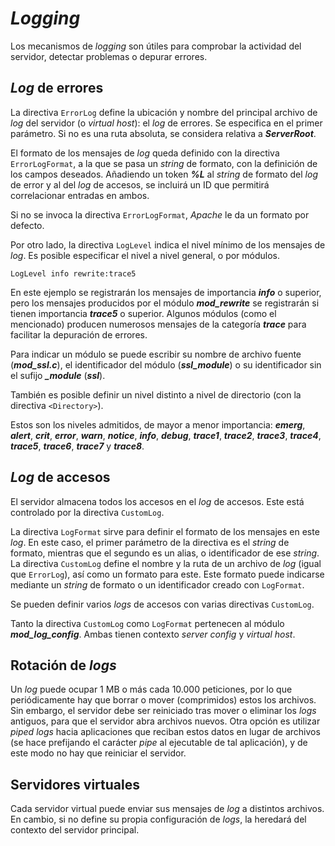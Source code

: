 # *Logging*

Los mecanismos de *logging* son útiles para comprobar la actividad del servidor, detectar problemas o depurar errores.

## *Log* de errores

La directiva `ErrorLog` define la ubicación y nombre del principal archivo de *log* del servidor (o *virtual host*): el *log* de errores. Se especifica en el primer parámetro. Si no es una ruta absoluta, se considera relativa a ***ServerRoot***.

El formato de los mensajes de *log* queda definido con la directiva `ErrorLogFormat`, a la que se pasa un *string* de formato, con la definición de los campos deseados. Añadiendo un token ***%L*** al *string* de formato del *log* de error y al del *log* de accesos, se incluirá un ID que permitirá correlacionar entradas en ambos.

Si no se invoca la directiva `ErrorLogFormat`, *Apache* le da un formato por defecto.

Por otro lado, la directiva `LogLevel` indica el nivel mínimo de los mensajes de *log*. Es posible especificar el nivel a nivel general, o por módulos.

```
LogLevel info rewrite:trace5
```

En este ejemplo se registrarán los mensajes de importancia ***info*** o superior, pero los mensajes producidos por el módulo ***mod_rewrite*** se registrarán si tienen importancia ***trace5*** o superior. Algunos módulos (como el mencionado) producen numerosos mensajes de la categoría ***trace*** para facilitar la depuración de errores.

Para indicar un módulo se puede escribir su nombre de archivo fuente (***mod_ssl.c***), el identificador del módulo (***ssl_module***) o su identificador sin el sufijo ***\_module*** (***ssl***).

También es posible definir un nivel distinto a nivel de directorio (con la directiva `<Directory>`).

Estos son los niveles admitidos, de mayor a menor importancia: ***emerg***, ***alert***, ***crit***, ***error***, ***warn***, ***notice***, ***info***, ***debug***, ***trace1***, ***trace2***, ***trace3***, ***trace4***, ***trace5***, ***trace6***, ***trace7*** y ***trace8***.

## *Log* de accesos

El servidor almacena todos los accesos en el *log* de accesos. Este está controlado por la directiva `CustomLog`.

La directiva `LogFormat` sirve para definir el formato de los mensajes en este *log*. En este caso, el primer parámetro de la directiva es el *string* de formato, mientras que el segundo es un alias, o identificador de ese *string*. La directiva `CustomLog` define el nombre y la ruta de un archivo de *log* (igual que `ErrorLog`), así como un formato para este. Este formato puede indicarse mediante un *string* de formato o un identificador creado con `LogFormat`.

Se pueden definir varios *logs* de accesos con varias directivas `CustomLog`.

Tanto la directiva `CustomLog` como `LogFormat` pertenecen al módulo ***mod_log_config***. Ambas tienen contexto *server config* y *virtual host*.

## Rotación de *logs*

Un *log* puede ocupar 1 MB o más cada 10.000 peticiones, por lo que periódicamente hay que borrar o mover (comprimidos) estos los archivos. Sin embargo, el servidor debe ser reiniciado tras mover o eliminar los *logs* antiguos, para que el servidor abra archivos nuevos. Otra opción es utilizar *piped logs* hacia aplicaciones que reciban estos datos en lugar de archivos (se hace prefijando el carácter *pipe* al ejecutable de tal aplicación), y de este modo no hay que reiniciar el servidor.

## Servidores virtuales

Cada servidor virtual puede enviar sus mensajes de *log* a distintos archivos. En cambio, si no define su propia configuración de *logs*, la heredará del contexto del servidor principal.
